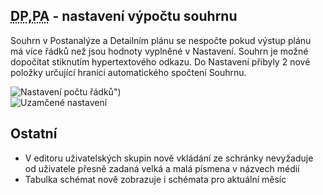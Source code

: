 ﻿---
categories: [fenix]
layout: fenix
---
## <abbr title="Detailní plán">DP</abbr>,<abbr title="Postanalýza">PA</abbr> - nastavení výpočtu souhrnu
Souhrn v Postanalýze a Detailním plánu se nespočte pokud výstup plánu má více řádků než jsou hodnoty vyplněné v Nastavení. Souhrn je možné dopočítat stiknutím hypertextového odkazu. Do Nastavení přibyly 2 nové položky určující hranici automatického spočtení Souhrnu. 
 
![Nastavení počtu řádků")]({{site.url}}/data/nastaveniradkusouhrnu.PNG "Nastavení počtu řádků")
<br /> ![Uzamčené nastavení]({{site.url}}/data/nespoctenysouhrn.PNG "Hypertext v souhrnu")
## Ostatní

<ul>
	<li>V editoru uživatelských skupin nově vkládání ze schránky nevyžaduje od uživatele přesně zadaná velká a malá písmena v názvech médií</li>
	<li>Tabulka schémat nově zobrazuje i schémata pro aktuální měsíc</li>

</ul>









